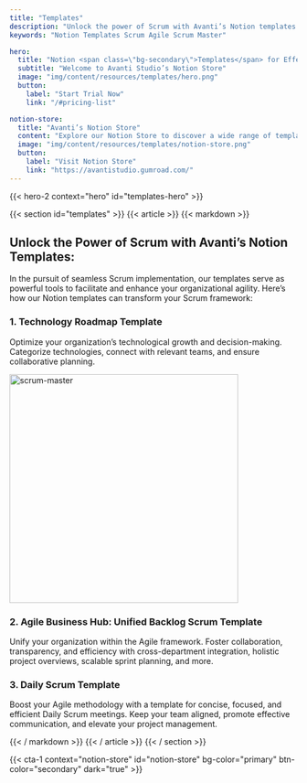 ```yaml
---
title: "Templates"
description: "Unlock the power of Scrum with Avanti’s Notion templates."
keywords: "Notion Templates Scrum Agile Scrum Master"

hero:
  title: "Notion <span class=\"bg-secondary\">Templates</span> for Effective Scrum Implementation"
  subtitle: "Welcome to Avanti Studio’s Notion Store"
  image: "img/content/resources/templates/hero.png"
  button:
    label: "Start Trial Now"
    link: "/#pricing-list"

notion-store:
  title: "Avanti’s Notion Store"
  content: "Explore our Notion Store to discover a wide range of templates designed to enhance your productivity"
  image: "img/content/resources/templates/notion-store.png"
  button:
    label: "Visit Notion Store"
    link: "https://avantistudio.gumroad.com/"
---
```


{{< hero-2 context="hero" id="templates-hero" >}}

{{< section id="templates" >}}
{{< article >}}
{{< markdown >}}

## Unlock the Power of Scrum with Avanti’s Notion Templates:

In the pursuit of seamless Scrum implementation, our templates serve as powerful tools to facilitate and enhance your
organizational agility. Here’s how our Notion templates can transform your Scrum framework:

### 1. Technology Roadmap Template

Optimize your organization’s technological growth and decision-making. Categorize technologies, connect with relevant
teams, and ensure collaborative planning.

<img alt="scrum-master" src="/img/content/resources/templates/technology-roadmap.png" style="height: 400px" class="image-right" />

### 2. Agile Business Hub: Unified Backlog Scrum Template

Unify your organization within the Agile framework. Foster collaboration, transparency, and efficiency with
cross-department integration, holistic project overviews, scalable sprint planning, and more.

### 3. Daily Scrum Template

Boost your Agile methodology with a template for concise, focused, and efficient Daily Scrum meetings. Keep your team
aligned, promote effective communication, and elevate your project management.

{{< / markdown >}}
{{< / article >}}
{{< / section >}}

{{< cta-1 context="notion-store" id="notion-store" bg-color="primary" btn-color="secondary" dark="true" >}}
